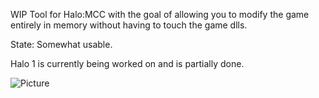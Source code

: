 WIP Tool for Halo:MCC with the goal of allowing you to modify the game entirely in memory without having to touch the game dlls.

State: Somewhat usable.

Halo 1 is currently being worked on and is partially done.

![Picture](https://i.imgur.com/BYtmRAJ.jpeg)